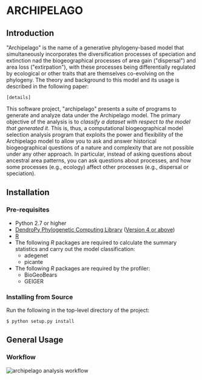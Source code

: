 
# ARCHIPELAGO

## Introduction

"Archipelago" is the name of a generative phylogeny-based model that simultaneously incorporates the diversification processes of speciation and extinction nad the biogeographical processes of area gain ("dispersal") and area loss ("extirpation"), with these processes being differentially regulated by ecological or other traits that are themselves co-evolving on the phylogeny.
The theory and background to this model and its usage is described in the following paper:

    [details]


This software project, "archipelago" presents a suite of programs to generate and analyze data under the Archipelago model.
The primary objective of the analysis is to *classify a dataset with respect to the model that generated it*.
This is, thus, a computational biogeographical model selection analysis program that exploits the power and flexibility of the Archipelago model to allow you to ask and answer historical biogeographical questions of a nature and complexity that are not possible under any other approach.
In particular, instead of asking questions about ancestral area patterns, you can ask questions about processes, and how some processes (e.g., ecology) affect other processes (e.g., dispersal or speciation).


## Installation

### Pre-requisites

-   Python 2.7 or higher
-   [DendroPy Phylogenetic Computing Library](http://dendropy.org/) ([Version 4 or above](https://github.com/jeetsukumaran/DendroPy/tree/DendroPy4))
-   [R](http://www.r-project.org/)
-   The following *R* packages are required to calculate the summary statistics and carry out the model classification:
    -   adegenet
    -   picante
-   The following *R* packages are required by the profiler:
    -   BioGeoBears
    -   GEIGER

### Installing from Source

Run the following in the top-level directory of the project:

    $ python setup.py install

## General Usage


### Workflow

![archipelago analysis workflow](figs/flowchart1.png)

